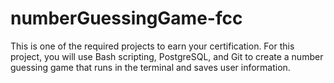 # numberGuessingGame-fcc
This is one of the required projects to earn your certification. For this project, you will use Bash scripting, PostgreSQL, and Git to create a number guessing game that runs in the terminal and saves user information.
